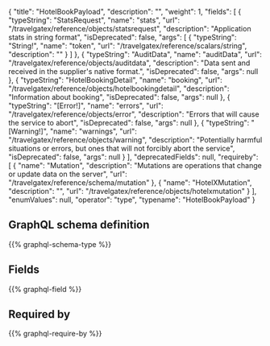 {
  "title": "HotelBookPayload",
  "description": "",
  "weight": 1,
  "fields": [
    {
      "typeString": "StatsRequest",
      "name": "stats",
      "url": "/travelgatex/reference/objects/statsrequest",
      "description": "Application stats in string format",
      "isDeprecated": false,
      "args": [
        {
          "typeString": "String!",
          "name": "token",
          "url": "/travelgatex/reference/scalars/string",
          "description": ""
        }
      ]
    },
    {
      "typeString": "AuditData",
      "name": "auditData",
      "url": "/travelgatex/reference/objects/auditdata",
      "description": "Data sent and received in the supplier's native format.",
      "isDeprecated": false,
      "args": null
    },
    {
      "typeString": "HotelBookingDetail",
      "name": "booking",
      "url": "/travelgatex/reference/objects/hotelbookingdetail",
      "description": "Information about booking",
      "isDeprecated": false,
      "args": null
    },
    {
      "typeString": "[Error!]",
      "name": "errors",
      "url": "/travelgatex/reference/objects/error",
      "description": "Errors that will cause the service to abort",
      "isDeprecated": false,
      "args": null
    },
    {
      "typeString": "[Warning!]",
      "name": "warnings",
      "url": "/travelgatex/reference/objects/warning",
      "description": "Potentially harmful situations or errors, but ones that will not forcibly abort the service",
      "isDeprecated": false,
      "args": null
    }
  ],
  "deprecatedFields": null,
  "requireby": [
    {
      "name": "Mutation",
      "description": "Mutations are operations that change or update data on the server",
      "url": "/travelgatex/reference/schema/mutation"
    },
    {
      "name": "HotelXMutation",
      "description": "",
      "url": "/travelgatex/reference/objects/hotelxmutation"
    }
  ],
  "enumValues": null,
  "operator": "type",
  "typename": "HotelBookPayload"
}
## GraphQL schema definition

{{% graphql-schema-type %}}

## Fields

{{% graphql-field %}}

## Required by

{{% graphql-require-by %}}
